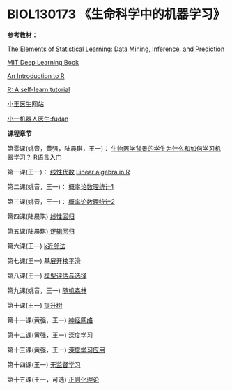 # BIOL130173 《生命科学中的机器学习》
**参考教材：**

[The Elements of Statistical Learning: Data Mining, Inference, and Prediction](https://web.stanford.edu/~hastie/ElemStatLearn/printings/ESLII_print12.pdf)

[MIT Deep Learning Book](https://github.com/janishar/mit-deep-learning-book-pdf/blob/master/complete-book-pdf/deeplearningbook.pdf)

[An Introduction to R](https://cran.r-project.org/doc/manuals/r-release/R-intro.pdf)

[R: A self-learn tutorial](https://www.nceas.ucsb.edu/files/scicomp/Dloads/RProgramming/BestFirstRTutorial.pdf)

[小王医生网站](http://www.drwang.top) 

[小一机器人医生:fudan](http://58.87.113.187) 

**课程章节**

第零课(姚音，黄强，陆晨琪，王一)：
[生物医学背景的学生为什么和如何学习机器学习？](0_why_and_how.pptx) 
[R语言入门](R语言入门.ppt) 

第一课(王一)：
[线性代数](1_linear_algebra.pptx)
[Linear algebra in R](LinearAlgebraR-Handout.pdf)
  
第二课(姚音，王一)：
[概率论数理统计1](2_statistics1.pptx)

第三课(姚音，王一)：
[概率论数理统计2](3_statistics2.pptx)
  
第四课(陆晨琪)
[线性回归](4_linear_regression.pptx)
  
第五课(陆晨琪)
[逻辑回归](5_logistic_regression.pptx)

第六课(王一)
[k近邻法](6_kNN.pptx)

第七课(王一)
[基展开核平滑](7_basis_expansion&kernel_smoothing.pptx)
  
第八课(王一)
[模型评估与选择](8_model_selection.pptx)

第九课(姚音，王一)
[随机森林](9_random_forest.pptx)

第十课(王一)
[提升树](10_boosting_tree.pptx)

第十一课(黄强，王一)
[神经网络](11_neural_network.pptx)

第十二课(黄强，王一)
[深度学习](12_deep_learning.pptx)

第十三课(黄强，王一)
[深度学习应用](13_deep_learning.pptx)

第十四课(王一)
[无监督学习](14_unsupervised_learning.pptx)

第十五课(王一，可选)
[正则化理论](15_regularization.pptx)

